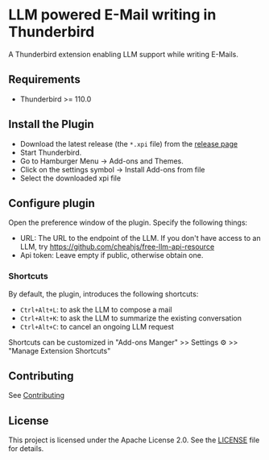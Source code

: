 # LLM powered E-Mail writing in Thunderbird

A Thunderbird extension enabling LLM support while writing E-Mails.

## Requirements

- Thunderbird >= 110.0

## Install the Plugin

- Download the latest release (the `*.xpi` file) from the [release page](https://github.com/TNG/thunderbird-llm-composer/releases)
- Start Thunderbird.
- Go to Hamburger Menu -> Add-ons and Themes.
- Click on the settings symbol -> Install Add-ons from file
- Select the downloaded xpi file

## Configure plugin

Open the preference window of the plugin.
Specify the following things:

- URL: The URL to the endpoint of the LLM.
  If you don't have access to an LLM, try https://github.com/cheahjs/free-llm-api-resource
- Api token: Leave empty if public, otherwise obtain one.

### Shortcuts

By default, the plugin, introduces the following shortcuts:
- `Ctrl+Alt+L`: to ask the LLM to compose a mail
- `Ctrl+Alt+K`: to ask the LLM to summarize the existing conversation
- `Ctrl+Alt+C`: to cancel an ongoing LLM request

Shortcuts can be customized in
"Add-ons Manger" >> Settings ⚙ >> "Manage Extension Shortcuts"

## Contributing

See [Contributing](./CONTRIBUTING.md)

## License

This project is licensed under the Apache License 2.0. See the [LICENSE](LICENSE) file for details.
